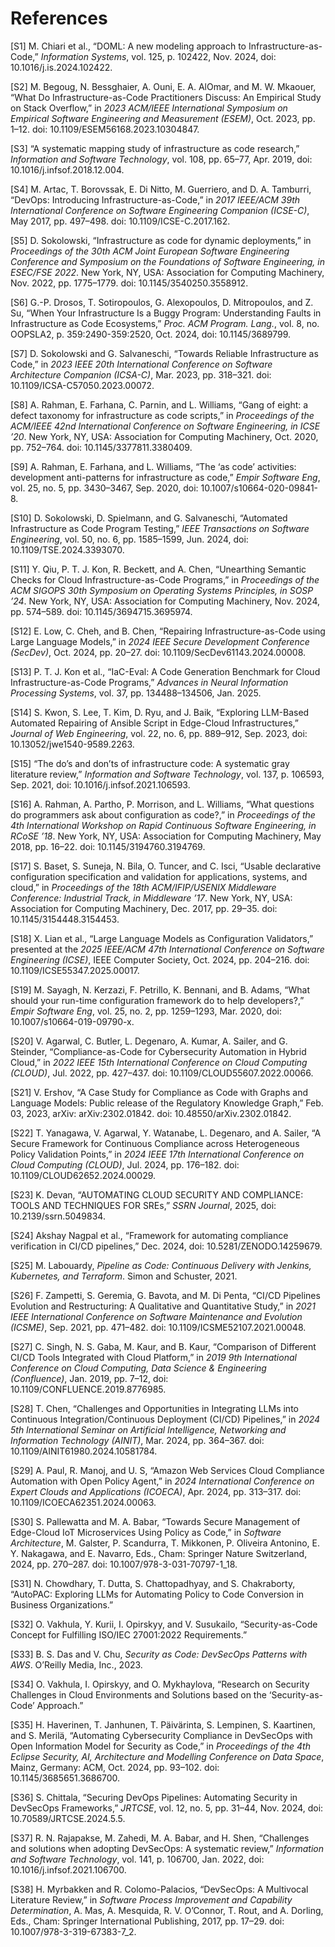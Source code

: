 # References

[S1] M. Chiari et al., “DOML: A new modeling approach to Infrastructure-as-Code,” *Information Systems*, vol. 125, p. 102422, Nov. 2024, doi: 10.1016/j.is.2024.102422.

[S2] M. Begoug, N. Bessghaier, A. Ouni, E. A. AlOmar, and M. W. Mkaouer, “What Do Infrastructure-as-Code Practitioners Discuss: An Empirical Study on Stack Overflow,” in *2023 ACM/IEEE International Symposium on Empirical Software Engineering and Measurement (ESEM)*, Oct. 2023, pp. 1–12. doi: 10.1109/ESEM56168.2023.10304847.

[S3] “A systematic mapping study of infrastructure as code research,” *Information and Software Technology*, vol. 108, pp. 65–77, Apr. 2019, doi: 10.1016/j.infsof.2018.12.004.

[S4] M. Artac, T. Borovssak, E. Di Nitto, M. Guerriero, and D. A. Tamburri, “DevOps: Introducing Infrastructure-as-Code,” in *2017 IEEE/ACM 39th International Conference on Software Engineering Companion (ICSE-C)*, May 2017, pp. 497–498. doi: 10.1109/ICSE-C.2017.162.

[S5] D. Sokolowski, “Infrastructure as code for dynamic deployments,” in *Proceedings of the 30th ACM Joint European Software Engineering Conference and Symposium on the Foundations of Software Engineering, in ESEC/FSE 2022*. New York, NY, USA: Association for Computing Machinery, Nov. 2022, pp. 1775–1779. doi: 10.1145/3540250.3558912.

[S6] G.-P. Drosos, T. Sotiropoulos, G. Alexopoulos, D. Mitropoulos, and Z. Su, “When Your Infrastructure Is a Buggy Program: Understanding Faults in Infrastructure as Code Ecosystems,” *Proc. ACM Program. Lang.*, vol. 8, no. OOPSLA2, p. 359:2490-359:2520, Oct. 2024, doi: 10.1145/3689799.

[S7] D. Sokolowski and G. Salvaneschi, “Towards Reliable Infrastructure as Code,” in *2023 IEEE 20th International Conference on Software Architecture Companion (ICSA-C)*, Mar. 2023, pp. 318–321. doi: 10.1109/ICSA-C57050.2023.00072.

[S8] A. Rahman, E. Farhana, C. Parnin, and L. Williams, “Gang of eight: a defect taxonomy for infrastructure as code scripts,” in *Proceedings of the ACM/IEEE 42nd International Conference on Software Engineering, in ICSE ’20*. New York, NY, USA: Association for Computing Machinery, Oct. 2020, pp. 752–764. doi: 10.1145/3377811.3380409.

[S9] A. Rahman, E. Farhana, and L. Williams, “The ‘as code’ activities: development anti-patterns for infrastructure as code,” *Empir Software Eng*, vol. 25, no. 5, pp. 3430–3467, Sep. 2020, doi: 10.1007/s10664-020-09841-8.

[S10] D. Sokolowski, D. Spielmann, and G. Salvaneschi, “Automated Infrastructure as Code Program Testing,” *IEEE Transactions on Software Engineering*, vol. 50, no. 6, pp. 1585–1599, Jun. 2024, doi: 10.1109/TSE.2024.3393070.

[S11] Y. Qiu, P. T. J. Kon, R. Beckett, and A. Chen, “Unearthing Semantic Checks for Cloud Infrastructure-as-Code Programs,” in *Proceedings of the ACM SIGOPS 30th Symposium on Operating Systems Principles, in SOSP ’24*. New York, NY, USA: Association for Computing Machinery, Nov. 2024, pp. 574–589. doi: 10.1145/3694715.3695974.

[S12] E. Low, C. Cheh, and B. Chen, “Repairing Infrastructure-as-Code using Large Language Models,” in *2024 IEEE Secure Development Conference (SecDev)*, Oct. 2024, pp. 20–27. doi: 10.1109/SecDev61143.2024.00008.

[S13] P. T. J. Kon et al., “IaC-Eval: A Code Generation Benchmark for Cloud Infrastructure-as-Code Programs,” *Advances in Neural Information Processing Systems*, vol. 37, pp. 134488–134506, Jan. 2025.

[S14] S. Kwon, S. Lee, T. Kim, D. Ryu, and J. Baik, “Exploring LLM-Based Automated Repairing of Ansible Script in Edge-Cloud Infrastructures,” *Journal of Web Engineering*, vol. 22, no. 6, pp. 889–912, Sep. 2023, doi: 10.13052/jwe1540-9589.2263.

[S15] “The do’s and don’ts of infrastructure code: A systematic gray literature review,” *Information and Software Technology*, vol. 137, p. 106593, Sep. 2021, doi: 10.1016/j.infsof.2021.106593.

[S16] A. Rahman, A. Partho, P. Morrison, and L. Williams, “What questions do programmers ask about configuration as code?,” in *Proceedings of the 4th International Workshop on Rapid Continuous Software Engineering, in RCoSE ’18*. New York, NY, USA: Association for Computing Machinery, May 2018, pp. 16–22. doi: 10.1145/3194760.3194769.

[S17] S. Baset, S. Suneja, N. Bila, O. Tuncer, and C. Isci, “Usable declarative configuration specification and validation for applications, systems, and cloud,” in *Proceedings of the 18th ACM/IFIP/USENIX Middleware Conference: Industrial Track, in Middleware ’17*. New York, NY, USA: Association for Computing Machinery, Dec. 2017, pp. 29–35. doi: 10.1145/3154448.3154453.

[S18] X. Lian et al., “Large Language Models as Configuration Validators,” presented at the *2025 IEEE/ACM 47th International Conference on Software Engineering (ICSE)*, IEEE Computer Society, Oct. 2024, pp. 204–216. doi: 10.1109/ICSE55347.2025.00017.

[S19] M. Sayagh, N. Kerzazi, F. Petrillo, K. Bennani, and B. Adams, “What should your run-time configuration framework do to help developers?,” *Empir Software Eng*, vol. 25, no. 2, pp. 1259–1293, Mar. 2020, doi: 10.1007/s10664-019-09790-x.

[S20] V. Agarwal, C. Butler, L. Degenaro, A. Kumar, A. Sailer, and G. Steinder, “Compliance-as-Code for Cybersecurity Automation in Hybrid Cloud,” in *2022 IEEE 15th International Conference on Cloud Computing (CLOUD)*, Jul. 2022, pp. 427–437. doi: 10.1109/CLOUD55607.2022.00066.

[S21] V. Ershov, “A Case Study for Compliance as Code with Graphs and Language Models: Public release of the Regulatory Knowledge Graph,” Feb. 03, 2023, arXiv: arXiv:2302.01842. doi: 10.48550/arXiv.2302.01842.

[S22] T. Yanagawa, V. Agarwal, Y. Watanabe, L. Degenaro, and A. Sailer, “A Secure Framework for Continuous Compliance across Heterogeneous Policy Validation Points,” in *2024 IEEE 17th International Conference on Cloud Computing (CLOUD)*, Jul. 2024, pp. 176–182. doi: 10.1109/CLOUD62652.2024.00029.

[S23] K. Devan, “AUTOMATING CLOUD SECURITY AND COMPLIANCE: TOOLS AND TECHNIQUES FOR SREs,” *SSRN Journal*, 2025, doi: 10.2139/ssrn.5049834.

[S24] Akshay Nagpal et al., “Framework for automating compliance verification in CI/CD pipelines,” Dec. 2024, doi: 10.5281/ZENODO.14259679.

[S25] M. Labouardy, *Pipeline as Code: Continuous Delivery with Jenkins, Kubernetes, and Terraform*. Simon and Schuster, 2021.

[S26] F. Zampetti, S. Geremia, G. Bavota, and M. Di Penta, “CI/CD Pipelines Evolution and Restructuring: A Qualitative and Quantitative Study,” in *2021 IEEE International Conference on Software Maintenance and Evolution (ICSME)*, Sep. 2021, pp. 471–482. doi: 10.1109/ICSME52107.2021.00048.

[S27] C. Singh, N. S. Gaba, M. Kaur, and B. Kaur, “Comparison of Different CI/CD Tools Integrated with Cloud Platform,” in *2019 9th International Conference on Cloud Computing, Data Science & Engineering (Confluence)*, Jan. 2019, pp. 7–12, doi: 10.1109/CONFLUENCE.2019.8776985.

[S28] T. Chen, “Challenges and Opportunities in Integrating LLMs into Continuous Integration/Continuous Deployment (CI/CD) Pipelines,” in *2024 5th International Seminar on Artificial Intelligence, Networking and Information Technology (AINIT)*, Mar. 2024, pp. 364–367. doi: 10.1109/AINIT61980.2024.10581784.

[S29] A. Paul, R. Manoj, and U. S, “Amazon Web Services Cloud Compliance Automation with Open Policy Agent,” in *2024 International Conference on Expert Clouds and Applications (ICOECA)*, Apr. 2024, pp. 313–317. doi: 10.1109/ICOECA62351.2024.00063.

[S30] S. Pallewatta and M. A. Babar, “Towards Secure Management of Edge-Cloud IoT Microservices Using Policy as Code,” in *Software Architecture*, M. Galster, P. Scandurra, T. Mikkonen, P. Oliveira Antonino, E. Y. Nakagawa, and E. Navarro, Eds., Cham: Springer Nature Switzerland, 2024, pp. 270–287. doi: 10.1007/978-3-031-70797-1_18.

[S31] N. Chowdhary, T. Dutta, S. Chattopadhyay, and S. Chakraborty, “AutoPAC: Exploring LLMs for Automating Policy to Code Conversion in Business Organizations.”

[S32] O. Vakhula, Y. Kurii, I. Opirskyy, and V. Susukailo, “Security-as-Code Concept for Fulfilling ISO/IEC 27001:2022 Requirements.”

[S33] B. S. Das and V. Chu, *Security as Code: DevSecOps Patterns with AWS*. O’Reilly Media, Inc., 2023.

[S34] O. Vakhula, I. Opirskyy, and O. Mykhaylova, “Research on Security Challenges in Cloud Environments and Solutions based on the ‘Security-as-Code’ Approach.”

[S35] H. Haverinen, T. Janhunen, T. Päivärinta, S. Lempinen, S. Kaartinen, and S. Merilä, “Automating Cybersecurity Compliance in DevSecOps with Open Information Model for Security as Code,” in *Proceedings of the 4th Eclipse Security, AI, Architecture and Modelling Conference on Data Space*, Mainz, Germany: ACM, Oct. 2024, pp. 93–102. doi: 10.1145/3685651.3686700.

[S36] S. Chittala, “Securing DevOps Pipelines: Automating Security in DevSecOps Frameworks,” *JRTCSE*, vol. 12, no. 5, pp. 31–44, Nov. 2024, doi: 10.70589/JRTCSE.2024.5.5.

[S37] R. N. Rajapakse, M. Zahedi, M. A. Babar, and H. Shen, “Challenges and solutions when adopting DevSecOps: A systematic review,” *Information and Software Technology*, vol. 141, p. 106700, Jan. 2022, doi: 10.1016/j.infsof.2021.106700.

[S38] H. Myrbakken and R. Colomo-Palacios, “DevSecOps: A Multivocal Literature Review,” in *Software Process Improvement and Capability Determination*, A. Mas, A. Mesquida, R. V. O’Connor, T. Rout, and A. Dorling, Eds., Cham: Springer International Publishing, 2017, pp. 17–29. doi: 10.1007/978-3-319-67383-7_2.
